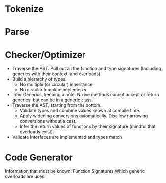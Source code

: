 
# Tokenize
# Parse
# Checker/Optimizer
* Traverse the AST. Pull out all the function and type signatures (Including generics with their context, and overloads).
* Build a hierarchy of types.
    * No multiple (or circular) inheritance.
    * No circular template implements.
* Infer Generics, keeping a note. Native methods cannot accept or return generics, but can be in a generic class.
* Traverse the AST, starting from the bottom.
    * Validate types and combine values known at compile time.
    * Apply widening conversions automatically. Disallow narrowing conversions without a cast.
    * Infer the return values of functions by their signature (mindful that overloads exist).
* Validate Interfaces are implemented and types match

# Code Generator
Information that must be known:
Function Signatures
Which generic overloads are used